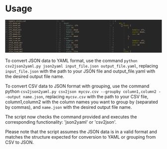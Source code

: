 
# Usage

![csv2json2yaml](img/csv2json2yaml.png)

To convert JSON data to YAML format, use the command `python csv2json2yaml.py json2yaml input_file.json output_file.yaml`, replacing `input_file.json` with the path to your JSON file and output_file.yaml with the desired output file name.

To convert CSV data to JSON format with grouping, use the command python `csv2json2yaml.py csv2json mycsv.csv --groupby column1,column2 --output name.json`, replacing `mycsv.csv` with the path to your CSV file, column1,column2 with the column names you want to group by (separated by commas), and `name.json` with the desired output file name.

The script now checks the command provided and executes the corresponding functionality: 'json2yaml' or 'csv2json'.

Please note that the script assumes the JSON data is in a valid format and matches the structure expected for conversion to YAML or grouping from CSV to JSON.
